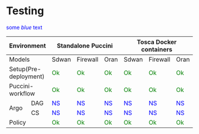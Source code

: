 # Testing

<span style="color:blue">some *blue* text</span>
<table>
  <thead>
    <tr>
      <th colspan="2">Environment</th>
      <th colspan="3">Standalone Puccini</th>
      <th colspan="3">Tosca Docker containers</th>
	    <th colspan="3">Honolulu</th>
    </tr>
  </thead>
  <tbody>
    <tr>
      <td colspan="2">Models</td>
      <td>Sdwan</td>
      <td>Firewall</td>
      <td>Oran</td>
      <td>Sdwan</td>
      <td>Firewall</td>
      <td>Oran</td>
      <td>Sdwan</td>
      <td>Firewall</td>
      <td>Oran</td>
    </tr>
    <tr>
      <td colspan="2">Setup(Pre-deployment)</td>
      <td style="color:green";>Ok</td>
	    <td style="color:green";>Ok</td>
      <td style="color:green";>Ok</td>
	    <td style="color:green";>Ok</td>
      <td style="color:green";>Ok</td>
	    <td style="color:green";>Ok</td>
      <td style="color:green";>Ok</td>
      <td style="color:green";>Ok</td>
	    <td style="color:green";>Ok</td>
    </tr>
    <tr>
      <td colspan="2">Puccini-workflow</td>
	    <td style="color:green";>Ok</td>
	    <td style="color:green";>Ok</td>
      <td style="color:green";>Ok</td>
	    <td style="color:green";>Ok</td>
      <td style="color:green";>Ok</td>
	    <td style="color:green";>Ok</td>
      <td style="color:green";>Ok</td>
      <td style="color:green";>Ok</td>
	    <td style="color:green";>Ok</td>
    </tr>
	  <tr>
      <td rowspan="2">Argo</td>
	    <td>DAG</td>
	    <td style="color:blue";>NS</td>
	    <td style="color:blue";>NS</td>
      <td style="color:blue";>NS</td>
	    <td style="color:blue";>NS</td>
      <td style="color:blue";>NS</td>
	    <td style="color:blue";>NS</td>
	    <td style="color:green";>Ok</td>
	    <td style="color:green";>Ok</td>
      <td>Ok</td>
    </tr>
	  <tr>
	    <td>CS</td>
	    <td style="color:blue";>NS</td>
	    <td style="color:blue";>NS</td>
      <td style="color:blue";>NS</td>
	    <td style="color:blue";>NS</td>
      <td style="color:blue";>NS</td>
	    <td style="color:blue";>NS</td>
	    <td style="color:green";>Ok</td>
	    <td style="color:green";>Ok</td>
      <td style="color:green";>Ok</td>
    </tr>
    <tr>
      <td colspan="2">Policy</td>
	    <td style="color:green";>Ok</td>
	    <td style="color:green";>Ok</td>
      <td style="color:green";>Ok</td>
	    <td style="color:green";>Ok</td>
      <td style="color:green";>Ok</td>
	    <td style="color:green";>Ok</td>
	    <td>Pending</td>
      <td>Pending</td>
      <td>Pending</td>
    </tr>
  </tbody>
</table>
